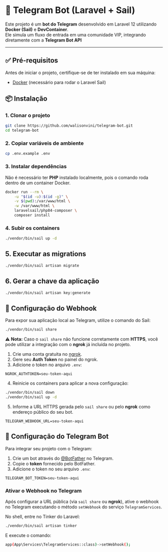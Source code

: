 # 🤖 Telegram Bot (Laravel + Sail)

Este projeto é um **bot do Telegram** desenvolvido em Laravel 12 utilizando **Docker (Sail)** e **DevContainer**.  
Ele simula um fluxo de entrada em uma comunidade VIP, integrando diretamente com a **Telegram Bot API**

---

## ✅ Pré-requisitos

Antes de iniciar o projeto, certifique-se de ter instalado em sua máquina:

- [Docker](https://www.docker.com/get-started) (necessário para rodar o Laravel Sail)

## 📦 Instalação

### 1. Clonar o projeto
```bash
git clone https://github.com/walisonvini/telegram-bot.git
cd telegram-bot
```

### 2. Copiar variáveis de ambiente
```bash
cp .env.example .env
```

### 3. Instalar dependências

Não é necessário ter **PHP** instalado localmente, pois o comando roda dentro de um container Docker.

```bash
docker run --rm \
    -u "$(id -u):$(id -g)" \
    -v $(pwd):/var/www/html \
    -w /var/www/html \
    laravelsail/php84-composer \
    composer install
```

### 4. Subir os containers
```bash
./vendor/bin/sail up -d
```

## 5. Executar as migrations
```bash
./vendor/bin/sail artisan migrate
```

## 6. Gerar a chave da aplicação
```bash
./vendor/bin/sail artisan key:generate
```

## 🚀 Configuração do Webhook
Para expor sua aplicação local ao Telegram, utilize o comando do Sail:
```bash
./vendor/bin/sail share
```

⚠️ **Nota:** Caso o `sail share` não funcione corretamente com **HTTPS**, você pode utilizar a integração com o **ngrok** já incluída no projeto.  

1. Crie uma conta gratuita no [ngrok](https://dashboard.ngrok.com/login).  
2. Gere seu **Auth Token** no painel do ngrok.  
3. Adicione o token no arquivo `.env`:

```env
NGROK_AUTHTOKEN=seu-token-aqui
```

4. Reinicie os containers para aplicar a nova configuração:

```bash
./vendor/bin/sail down
./vendor/bin/sail up -d
```

5. Informe a URL HTTPS gerada pelo `sail share` ou pelo **ngrok** como endereço público do seu bot.
```env
TELEGRAM_WEBHOOK_URL=seu-token-aqui
```

## 🤖 Configuração do Telegram Bot

Para integrar seu projeto com o Telegram:

1. Crie um bot através do [@BotFather](https://t.me/BotFather) no Telegram.  
2. Copie o **token** fornecido pelo BotFather.  
3. Adicione o token no seu arquivo `.env`:

```env
TELEGRAM_BOT_TOKEN=seu-token-aqui
```

### Ativar o Webhook no Telegram

Após configurar a URL pública (via `sail share` ou **ngrok**), ative o webhook no Telegram executando o método `setWebhook` do serviço `TelegramServices`.

No shell, entre no Tinker do Laravel:

```bash
./vendor/bin/sail artisan tinker
```

E execute o comando:

```bash
app(App\Services\TelegramServices::class)->setWebhook();
```
